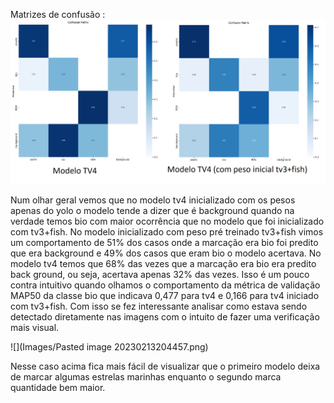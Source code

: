 Matrizes de confusão :
![](Images/comp_matrizconf.png)


Num olhar geral vemos que no modelo tv4 inicializado com os pesos apenas do yolo o modelo tende a dizer que é background quando na verdade temos bio com maior ocorrência que no modelo que foi inicializado com tv3+fish. No modelo inicializado com peso pré treinado tv3+fish vimos um comportamento de 51% dos casos onde a marcação era bio foi predito que era background e 49% dos casos que eram bio o modelo acertava. No modelo tv4 temos que 68% das vezes que a marcação era bio era predito back ground, ou seja, acertava apenas 32% das vezes. Isso é um pouco contra intuitivo quando olhamos o comportamento da métrica de validação MAP50 da classe bio que indicava 0,477 para tv4 e 0,166 para tv4 iniciado com tv3+fish. Com isso se fez interessante analisar como estava sendo detectado diretamente nas imagens com o intuito de fazer uma verificação mais visual.

![](Images/Pasted image 20230213204457.png)

Nesse caso acima fica mais fácil de visualizar que o primeiro modelo deixa de marcar algumas estrelas marinhas enquanto o segundo marca quantidade bem maior. 
